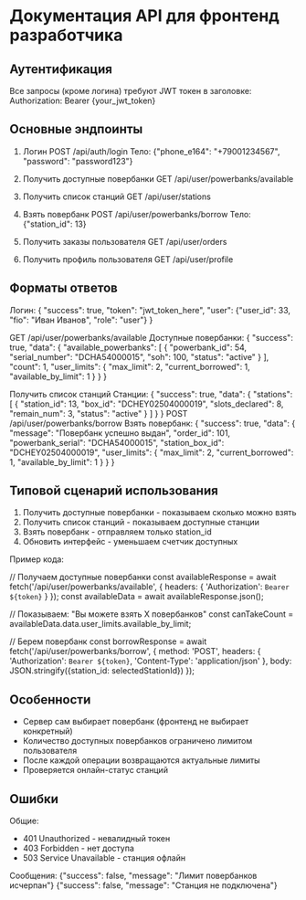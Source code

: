 # Документация API для фронтенд разработчика

## Аутентификация

Все запросы (кроме логина) требуют JWT токен в заголовке:
Authorization: Bearer {your_jwt_token}


## Основные эндпоинты

1. Логин
POST /api/auth/login
Тело: {"phone_e164": "+79001234567", "password": "password123"}

2. Получить доступные повербанки
GET /api/user/powerbanks/available

3. Получить список станций
GET /api/user/stations

4. Взять повербанк
POST /api/user/powerbanks/borrow
Тело: {"station_id": 13}


5. Получить заказы пользователя
GET /api/user/orders

6. Получить профиль пользователя
GET /api/user/profile


## Форматы ответов

Логин:
{
  "success": true,
  "token": "jwt_token_here",
  "user": {"user_id": 33, "fio": "Иван Иванов", "role": "user"}
}

GET /api/user/powerbanks/available
Доступные повербанки:
{
  "success": true,
  "data": {
    "available_powerbanks": [
      {
        "powerbank_id": 54,
        "serial_number": "DCHA54000015",
        "soh": 100,
        "status": "active"
      }
    ],
    "count": 1,
    "user_limits": {
      "max_limit": 2,
      "current_borrowed": 1,
      "available_by_limit": 1
    }
  }
}

 Получить список станций
Станции:
{
  "success": true,
  "data": {
    "stations": [
      {
        "station_id": 13,
        "box_id": "DCHEY02504000019",
        "slots_declared": 8,
        "remain_num": 3,
        "status": "active"
      }
    ]
  }
}
POST /api/user/powerbanks/borrow
Взять повербанк:
{
  "success": true,
  "data": {
    "message": "Повербанк успешно выдан",
    "order_id": 101,
    "powerbank_serial": "DCHA54000015",
    "station_box_id": "DCHEY02504000019",
    "user_limits": {
      "max_limit": 2,
      "current_borrowed": 1,
      "available_by_limit": 1
    }
  }
}


## Типовой сценарий использования

1. Получить доступные повербанки - показываем сколько можно взять
2. Получить список станций - показываем доступные станции
3. Взять повербанк - отправляем только station_id
4. Обновить интерфейс - уменьшаем счетчик доступных

Пример кода:

// Получаем доступные повербанки
const availableResponse = await fetch('/api/user/powerbanks/available', {
  headers: { 'Authorization': `Bearer ${token}` }
});
const availableData = await availableResponse.json();

// Показываем: "Вы можете взять X повербанков"
const canTakeCount = availableData.data.user_limits.available_by_limit;

// Берем повербанк
const borrowResponse = await fetch('/api/user/powerbanks/borrow', {
  method: 'POST',
  headers: { 
    'Authorization': `Bearer ${token}`,
    'Content-Type': 'application/json'
  },
  body: JSON.stringify({station_id: selectedStationId})
});


## Особенности

- Сервер сам выбирает повербанк (фронтенд не выбирает конкретный)
- Количество доступных повербанков ограничено лимитом пользователя
- После каждой операции возвращаются актуальные лимиты
- Проверяется онлайн-статус станций


## Ошибки

Общие:
- 401 Unauthorized - невалидный токен
- 403 Forbidden - нет доступа
- 503 Service Unavailable - станция офлайн

Сообщения:
{"success": false, "message": "Лимит повербанков исчерпан"}
{"success": false, "message": "Станция не подключена"}